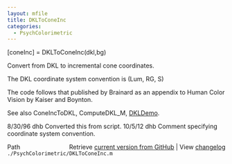 ```yaml
---
layout: mfile
title: DKLToConeInc
categories:
  - PsychColorimetric
---
```


\[coneInc\] = DKLToConeInc\(dkl,bg\)

Convert from DKL to incremental cone coordinates.

The DKL coordinate system convention is \(Lum, RG, S\)

The code follows that published by Brainard
as an appendix to Human Color Vision by Kaiser
and Boynton.

See also ConeIncToDKL, ComputeDKL\_M, [DKLDemo](/docs/DKLDemo).

8/30/96 dhb  Converted this from script.
10/5/12   dhb  Comment specifying coordinate system convention.


<div class="code_header" style="text-align:right;">
  <span style="float:left;">Path&nbsp;&nbsp;</span> <span class="counter">Retrieve <a href=
  "https://raw.github.com/Psychtoolbox-3/Psychtoolbox-3/beta/./PsychColorimetric/DKLToConeInc.m">current version from GitHub</a> | View <a href=
  "https://github.com/Psychtoolbox-3/Psychtoolbox-3/commits/beta/./PsychColorimetric/DKLToConeInc.m">changelog</a></span>
</div>
<div class="code">
  <code>./PsychColorimetric/DKLToConeInc.m</code>
</div>
